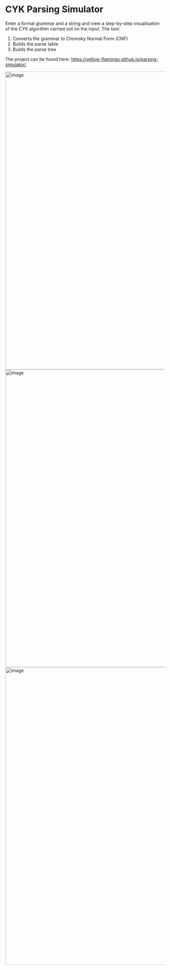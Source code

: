 # CYK Parsing Simulator

Enter a formal grammar and a string and view a step-by-step visualisation of the CYK algorithm carried out on the input. The tool:
1. Converts the grammar to Chomsky Normal Form (CNF)
2. Builds the parse table
3. Builds the parse tree

The project can be found here: https://yellow-flamingo.github.io/parsing-simulator/

<img width="1816" height="940" alt="image" src="https://github.com/user-attachments/assets/b5a012df-9bf0-4e20-ac52-79226d927235" />


<img width="1816" height="940" alt="image" src="https://github.com/user-attachments/assets/a626f518-de09-4541-adaf-0222e982b275" />

<img width="1816" height="940" alt="image" src="https://github.com/user-attachments/assets/fdc8aca1-6533-4414-8505-a09c7b722491" />
